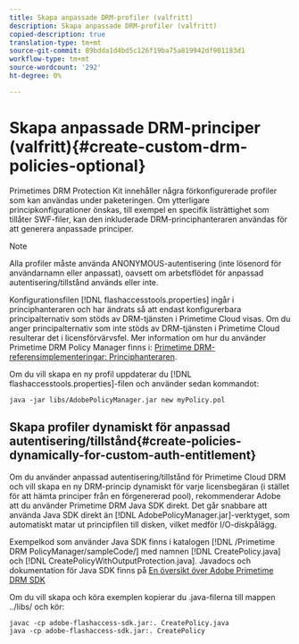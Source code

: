 ```yaml
---
title: Skapa anpassade DRM-profiler (valfritt)
description: Skapa anpassade DRM-profiler (valfritt)
copied-description: true
translation-type: tm+mt
source-git-commit: 89bdda1d4bd5c126f19ba75a819942df901183d1
workflow-type: tm+mt
source-wordcount: '292'
ht-degree: 0%

---
```



# Skapa anpassade DRM-principer (valfritt){#create-custom-drm-policies-optional}

Primetimes DRM Protection Kit innehåller några förkonfigurerade profiler som kan användas under paketeringen. Om ytterligare principkonfigurationer önskas, till exempel en specifik listrättighet som tillåter SWF-filer, kan den inkluderade DRM-principhanteraren användas för att generera anpassade principer.

>[!NOTE]
>
>Alla profiler måste använda ANONYMOUS-autentisering (inte lösenord för användarnamn eller anpassat), oavsett om arbetsflödet för anpassad autentisering/tillstånd används eller inte.

Konfigurationsfilen [!DNL flashaccesstools.properties] ingår i principhanteraren och har ändrats så att endast konfigurerbara principalternativ som stöds av DRM-tjänsten i Primetime Cloud visas. Om du anger principalternativ som inte stöds av DRM-tjänsten i Primetime Cloud resulterar det i licensförvärvsfel. Mer information om hur du använder Primetime DRM Policy Manager finns i: [Primetime DRM-referensimplementeringar: Principhanteraren](https://help.adobe.com/en_US/primetime/drm/5.3/reference_implementations/index.html#concept-DRM_Policy_Manager).

Om du vill skapa en ny profil uppdaterar du [!DNL flashaccesstools.properties]-filen och använder sedan kommandot:

```
java -jar libs/AdobePolicyManager.jar new myPolicy.pol
```

## Skapa profiler dynamiskt för anpassad autentisering/tillstånd{#create-policies-dynamically-for-custom-auth-entitlement}

Om du använder anpassad autentisering/tillstånd för Primetime Cloud DRM och vill skapa en ny DRM-princip dynamiskt för varje licensbegäran (i stället för att hämta principer från en förgenererad pool), rekommenderar Adobe att du använder Primetime DRM Java SDK direkt. Det går snabbare att använda Java SDK direkt än [!DNL AdobePolicyManager.jar]-verktyget, som automatiskt matar ut principfilen till disken, vilket medför I/O-diskpålägg.

Exempelkod som använder Java SDK finns i katalogen [!DNL /Primetime DRM PolicyManager/sampleCode/] med namnen [!DNL CreatePolicy.java] och [!DNL CreatePolicyWithOutputProtection.java]. Javadocs och dokumentation för Java SDK finns på [En översikt över Adobe Primetime DRM SDK](../../../digital-rights-management/drm-sdk-overview/overview.md)

Om du vill skapa och köra exemplen kopierar du .java-filerna till mappen ../libs/ och kör:

```
javac -cp adobe-flashaccess-sdk.jar:. CreatePolicy.java
java -cp adobe-flashaccess-sdk.jar:. CreatePolicy
```
